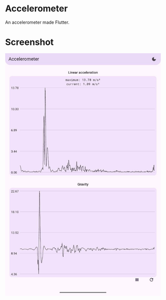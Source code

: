 # Accelerometer
An accelerometer made Flutter.

# Screenshot
![](https://github.com/lemtea8/accelerometer/blob/master/doc/screenshot.jpg)